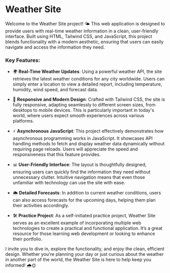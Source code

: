 # Weather Site

Welcome to the Weather Site project! 🌤️ This web application is designed to provide users with real-time weather information in a clean, user-friendly interface. Built using HTML, Tailwind CSS, and JavaScript, this project blends functionality with a modern aesthetic, ensuring that users can easily navigate and access the information they need. 

### Key Features:

- 🌍 **Real-Time Weather Updates**: Using a powerful weather API, the site retrieves the latest weather conditions for any city worldwide. Users can simply enter a location to view a detailed report, including temperature, humidity, wind speed, and forecast data.

- 🌈 **Responsive and Modern Design**: Crafted with Tailwind CSS, the site is fully responsive, adapting seamlessly to different screen sizes, from desktops to mobile devices. This is particularly important in today's world, where users expect smooth experiences across various platforms.

- ⚡ **Asynchronous JavaScript**: This project effectively demonstrates how asynchronous programming works in JavaScript. It showcases API handling methods to fetch and display weather data dynamically without requiring page reloads. Users will appreciate the speed and responsiveness that this feature provides.

- 📊 **User-Friendly Interface**: The layout is thoughtfully designed, ensuring users can quickly find the information they need without unnecessary clutter. Intuitive navigation means that even those unfamiliar with technology can use the site with ease.

- 🌦️ **Detailed Forecasts**: In addition to current weather conditions, users can also access forecasts for the upcoming days, helping them plan their activities accordingly. 

- 🛠️ **Practice Project**: As a self-initiated practice project, Weather Site serves as an excellent example of incorporating multiple web technologies to create a practical and functional application. It’s a great resource for those learning web development or looking to enhance their portfolio.

I invite you to dive in, explore the functionality, and enjoy the clean, efficient design. Whether you're planning your day or just curious about the weather in another part of the world, the Weather Site is here to help keep you informed! 🌧️🌞
